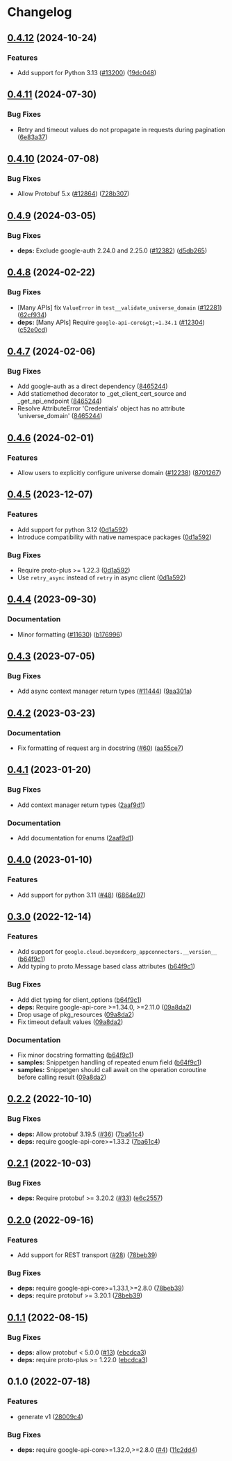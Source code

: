 # Changelog

## [0.4.12](https://github.com/googleapis/google-cloud-python/compare/google-cloud-beyondcorp-appconnectors-v0.4.11...google-cloud-beyondcorp-appconnectors-v0.4.12) (2024-10-24)


### Features

* Add support for Python 3.13 ([#13200](https://github.com/googleapis/google-cloud-python/issues/13200)) ([19dc048](https://github.com/googleapis/google-cloud-python/commit/19dc0485852406b90743297bcf257020e6012593))

## [0.4.11](https://github.com/googleapis/google-cloud-python/compare/google-cloud-beyondcorp-appconnectors-v0.4.10...google-cloud-beyondcorp-appconnectors-v0.4.11) (2024-07-30)


### Bug Fixes

* Retry and timeout values do not propagate in requests during pagination ([6e83a37](https://github.com/googleapis/google-cloud-python/commit/6e83a37612d9eb951cb0ef1e372ef4241f8afa59))

## [0.4.10](https://github.com/googleapis/google-cloud-python/compare/google-cloud-beyondcorp-appconnectors-v0.4.9...google-cloud-beyondcorp-appconnectors-v0.4.10) (2024-07-08)


### Bug Fixes

* Allow Protobuf 5.x ([#12864](https://github.com/googleapis/google-cloud-python/issues/12864)) ([728b307](https://github.com/googleapis/google-cloud-python/commit/728b307ed0cc497685507a219e913f002f097132))

## [0.4.9](https://github.com/googleapis/google-cloud-python/compare/google-cloud-beyondcorp-appconnectors-v0.4.8...google-cloud-beyondcorp-appconnectors-v0.4.9) (2024-03-05)


### Bug Fixes

* **deps:** Exclude google-auth 2.24.0 and 2.25.0 ([#12382](https://github.com/googleapis/google-cloud-python/issues/12382)) ([d5db265](https://github.com/googleapis/google-cloud-python/commit/d5db2656c011be2264bd778244caf8e23d288c75))

## [0.4.8](https://github.com/googleapis/google-cloud-python/compare/google-cloud-beyondcorp-appconnectors-v0.4.7...google-cloud-beyondcorp-appconnectors-v0.4.8) (2024-02-22)


### Bug Fixes

* [Many APIs] fix `ValueError` in `test__validate_universe_domain` ([#12281](https://github.com/googleapis/google-cloud-python/issues/12281)) ([62cf934](https://github.com/googleapis/google-cloud-python/commit/62cf934b140173d7b39e6c9ffa66e218b98260d4))
* **deps:** [Many APIs] Require `google-api-core&gt;=1.34.1` ([#12304](https://github.com/googleapis/google-cloud-python/issues/12304)) ([c52e0cd](https://github.com/googleapis/google-cloud-python/commit/c52e0cdbddf44c96f642d8d596c5413c4006ba82))

## [0.4.7](https://github.com/googleapis/google-cloud-python/compare/google-cloud-beyondcorp-appconnectors-v0.4.6...google-cloud-beyondcorp-appconnectors-v0.4.7) (2024-02-06)


### Bug Fixes

* Add google-auth as a direct dependency ([8465244](https://github.com/googleapis/google-cloud-python/commit/8465244deff230202eebab526092c780c6b60f4e))
* Add staticmethod decorator to _get_client_cert_source and _get_api_endpoint ([8465244](https://github.com/googleapis/google-cloud-python/commit/8465244deff230202eebab526092c780c6b60f4e))
* Resolve AttributeError 'Credentials' object has no attribute 'universe_domain' ([8465244](https://github.com/googleapis/google-cloud-python/commit/8465244deff230202eebab526092c780c6b60f4e))

## [0.4.6](https://github.com/googleapis/google-cloud-python/compare/google-cloud-beyondcorp-appconnectors-v0.4.5...google-cloud-beyondcorp-appconnectors-v0.4.6) (2024-02-01)


### Features

* Allow users to explicitly configure universe domain ([#12238](https://github.com/googleapis/google-cloud-python/issues/12238)) ([8701267](https://github.com/googleapis/google-cloud-python/commit/8701267fc9694844b9365024cd59354785247aa0))

## [0.4.5](https://github.com/googleapis/google-cloud-python/compare/google-cloud-beyondcorp-appconnectors-v0.4.4...google-cloud-beyondcorp-appconnectors-v0.4.5) (2023-12-07)


### Features

* Add support for python 3.12 ([0d1a592](https://github.com/googleapis/google-cloud-python/commit/0d1a59258112158cea5e55b554b0fe6b6b71fc75))
* Introduce compatibility with native namespace packages ([0d1a592](https://github.com/googleapis/google-cloud-python/commit/0d1a59258112158cea5e55b554b0fe6b6b71fc75))


### Bug Fixes

* Require proto-plus &gt;= 1.22.3 ([0d1a592](https://github.com/googleapis/google-cloud-python/commit/0d1a59258112158cea5e55b554b0fe6b6b71fc75))
* Use `retry_async` instead of `retry` in async client ([0d1a592](https://github.com/googleapis/google-cloud-python/commit/0d1a59258112158cea5e55b554b0fe6b6b71fc75))

## [0.4.4](https://github.com/googleapis/google-cloud-python/compare/google-cloud-beyondcorp-appconnectors-v0.4.3...google-cloud-beyondcorp-appconnectors-v0.4.4) (2023-09-30)


### Documentation

* Minor formatting ([#11630](https://github.com/googleapis/google-cloud-python/issues/11630)) ([b176996](https://github.com/googleapis/google-cloud-python/commit/b176996309cb5b3e9c257caaebde8884bd556824))

## [0.4.3](https://github.com/googleapis/google-cloud-python/compare/google-cloud-beyondcorp-appconnectors-v0.4.2...google-cloud-beyondcorp-appconnectors-v0.4.3) (2023-07-05)


### Bug Fixes

* Add async context manager return types ([#11444](https://github.com/googleapis/google-cloud-python/issues/11444)) ([9aa301a](https://github.com/googleapis/google-cloud-python/commit/9aa301ae6ca3080cae286a19de9cdc1b796ab37d))

## [0.4.2](https://github.com/googleapis/python-beyondcorp-appconnectors/compare/v0.4.1...v0.4.2) (2023-03-23)


### Documentation

* Fix formatting of request arg in docstring ([#60](https://github.com/googleapis/python-beyondcorp-appconnectors/issues/60)) ([aa55ce7](https://github.com/googleapis/python-beyondcorp-appconnectors/commit/aa55ce7947ba5af2f5ebbfdf8f6480fd1787b540))

## [0.4.1](https://github.com/googleapis/python-beyondcorp-appconnectors/compare/v0.4.0...v0.4.1) (2023-01-20)


### Bug Fixes

* Add context manager return types ([2aaf9d1](https://github.com/googleapis/python-beyondcorp-appconnectors/commit/2aaf9d18ea5ae838f4fe40b01b1bcc874bbc5718))


### Documentation

* Add documentation for enums ([2aaf9d1](https://github.com/googleapis/python-beyondcorp-appconnectors/commit/2aaf9d18ea5ae838f4fe40b01b1bcc874bbc5718))

## [0.4.0](https://github.com/googleapis/python-beyondcorp-appconnectors/compare/v0.3.0...v0.4.0) (2023-01-10)


### Features

* Add support for python 3.11 ([#48](https://github.com/googleapis/python-beyondcorp-appconnectors/issues/48)) ([6864e97](https://github.com/googleapis/python-beyondcorp-appconnectors/commit/6864e978a9d46abe4b4c36ec6c28f48ee2b3d4f1))

## [0.3.0](https://github.com/googleapis/python-beyondcorp-appconnectors/compare/v0.2.2...v0.3.0) (2022-12-14)


### Features

* Add support for `google.cloud.beyondcorp_appconnectors.__version__` ([b64f9c1](https://github.com/googleapis/python-beyondcorp-appconnectors/commit/b64f9c1c7623e832e25b20e549269fc32f9731bf))
* Add typing to proto.Message based class attributes ([b64f9c1](https://github.com/googleapis/python-beyondcorp-appconnectors/commit/b64f9c1c7623e832e25b20e549269fc32f9731bf))


### Bug Fixes

* Add dict typing for client_options ([b64f9c1](https://github.com/googleapis/python-beyondcorp-appconnectors/commit/b64f9c1c7623e832e25b20e549269fc32f9731bf))
* **deps:** Require google-api-core &gt;=1.34.0, >=2.11.0  ([09a8da2](https://github.com/googleapis/python-beyondcorp-appconnectors/commit/09a8da2f32df82484219618179cf301bd57f824d))
* Drop usage of pkg_resources ([09a8da2](https://github.com/googleapis/python-beyondcorp-appconnectors/commit/09a8da2f32df82484219618179cf301bd57f824d))
* Fix timeout default values ([09a8da2](https://github.com/googleapis/python-beyondcorp-appconnectors/commit/09a8da2f32df82484219618179cf301bd57f824d))


### Documentation

* Fix minor docstring formatting ([b64f9c1](https://github.com/googleapis/python-beyondcorp-appconnectors/commit/b64f9c1c7623e832e25b20e549269fc32f9731bf))
* **samples:** Snippetgen handling of repeated enum field ([b64f9c1](https://github.com/googleapis/python-beyondcorp-appconnectors/commit/b64f9c1c7623e832e25b20e549269fc32f9731bf))
* **samples:** Snippetgen should call await on the operation coroutine before calling result ([09a8da2](https://github.com/googleapis/python-beyondcorp-appconnectors/commit/09a8da2f32df82484219618179cf301bd57f824d))

## [0.2.2](https://github.com/googleapis/python-beyondcorp-appconnectors/compare/v0.2.1...v0.2.2) (2022-10-10)


### Bug Fixes

* **deps:** Allow protobuf 3.19.5 ([#36](https://github.com/googleapis/python-beyondcorp-appconnectors/issues/36)) ([7ba61c4](https://github.com/googleapis/python-beyondcorp-appconnectors/commit/7ba61c4439c2e014ddfcac98ee3ddb1b720b40b7))
* **deps:** require google-api-core&gt;=1.33.2 ([7ba61c4](https://github.com/googleapis/python-beyondcorp-appconnectors/commit/7ba61c4439c2e014ddfcac98ee3ddb1b720b40b7))

## [0.2.1](https://github.com/googleapis/python-beyondcorp-appconnectors/compare/v0.2.0...v0.2.1) (2022-10-03)


### Bug Fixes

* **deps:** Require protobuf >= 3.20.2 ([#33](https://github.com/googleapis/python-beyondcorp-appconnectors/issues/33)) ([e6c2557](https://github.com/googleapis/python-beyondcorp-appconnectors/commit/e6c2557de889da54bb395db2c507414d1a28ef1b))

## [0.2.0](https://github.com/googleapis/python-beyondcorp-appconnectors/compare/v0.1.1...v0.2.0) (2022-09-16)


### Features

* Add support for REST transport ([#28](https://github.com/googleapis/python-beyondcorp-appconnectors/issues/28)) ([78beb39](https://github.com/googleapis/python-beyondcorp-appconnectors/commit/78beb3970718d6efbe7df6a0b09a70f798ac384c))


### Bug Fixes

* **deps:** require google-api-core>=1.33.1,>=2.8.0 ([78beb39](https://github.com/googleapis/python-beyondcorp-appconnectors/commit/78beb3970718d6efbe7df6a0b09a70f798ac384c))
* **deps:** require protobuf >= 3.20.1 ([78beb39](https://github.com/googleapis/python-beyondcorp-appconnectors/commit/78beb3970718d6efbe7df6a0b09a70f798ac384c))

## [0.1.1](https://github.com/googleapis/python-beyondcorp-appconnectors/compare/v0.1.0...v0.1.1) (2022-08-15)


### Bug Fixes

* **deps:** allow protobuf < 5.0.0 ([#13](https://github.com/googleapis/python-beyondcorp-appconnectors/issues/13)) ([ebcdca3](https://github.com/googleapis/python-beyondcorp-appconnectors/commit/ebcdca354926b2ed7134ed2bace74045eb45ed53))
* **deps:** require proto-plus >= 1.22.0 ([ebcdca3](https://github.com/googleapis/python-beyondcorp-appconnectors/commit/ebcdca354926b2ed7134ed2bace74045eb45ed53))

## 0.1.0 (2022-07-18)


### Features

* generate v1 ([28009c4](https://github.com/googleapis/python-beyondcorp-appconnectors/commit/28009c43900adebe07e966b43b8acf6ebd4a568e))


### Bug Fixes

* **deps:** require google-api-core>=1.32.0,>=2.8.0 ([#4](https://github.com/googleapis/python-beyondcorp-appconnectors/issues/4)) ([11c2dd4](https://github.com/googleapis/python-beyondcorp-appconnectors/commit/11c2dd4cc6dd8fc0b59316e53f5c20c0f9c26428))
